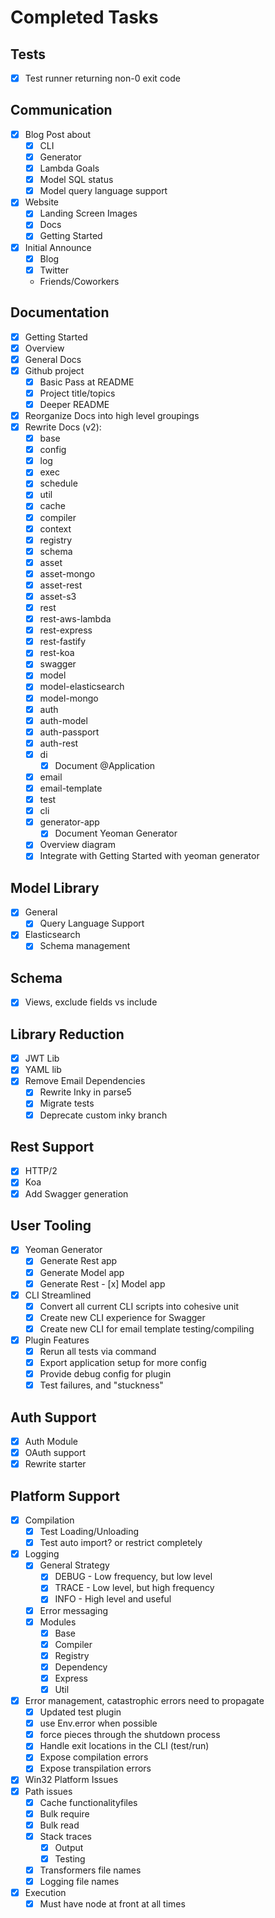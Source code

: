 Completed Tasks
==============

Tests
-------------------
- [x] Test runner returning non-0 exit code

Communication
--------------
- [x] Blog Post about 
  - [x] CLI
  - [x] Generator
  - [x] Lambda Goals
  - [x] Model SQL status
  - [x] Model query language support
- [x] Website 
  - [x] Landing Screen Images
  - [x] Docs
  - [x] Getting Started
- [x] Initial Announce
  - [x] Blog
  - [x] Twitter
  - Friends/Coworkers

Documentation
-----------------------
- [x] Getting Started
- [x] Overview
- [x] General Docs
- [x] Github project
  - [x] Basic Pass at README
  - [x] Project title/topics
  - [x] Deeper README  
- [x] Reorganize Docs into high level groupings
- [x] Rewrite Docs (v2):
  - [x] base
  - [x] config
  - [x] log    
  - [x] exec
  - [x] schedule
  - [x] util
  - [x] cache
  - [x] compiler
  - [x] context
  - [x] registry
  - [x] schema
  - [x] asset
  - [x] asset-mongo
  - [x] asset-rest
  - [x] asset-s3
  - [x] rest
  - [x] rest-aws-lambda
  - [x] rest-express
  - [x] rest-fastify
  - [x] rest-koa
  - [x] swagger
  - [x] model
  - [x] model-elasticsearch
  - [x] model-mongo
  - [x] auth
  - [x] auth-model
  - [x] auth-passport
  - [x] auth-rest
  - [x] di
    - [x] Document @Application
  - [x] email
  - [x] email-template
  - [x] test
  - [x] cli      
  - [x] generator-app
    - [x] Document Yeoman Generator
  - [x] Overview diagram    
  - [x] Integrate with Getting Started with yeoman generator

Model Library
--------------
- [x] General
  - [x] Query Language Support
- [x] Elasticsearch
  - [x] Schema management

Schema
-----------------------
- [x] Views, exclude fields vs include

Library Reduction
---------------
- [x] JWT Lib
- [x] YAML lib
- [x] Remove Email Dependencies
  - [x] Rewrite Inky in parse5
  - [x] Migrate tests
  - [x] Deprecate custom inky branch

Rest Support
-----------------
- [x] HTTP/2
- [x] Koa
- [x] Add Swagger generation  

User Tooling
--------------------
- [x] Yeoman Generator
  - [x] Generate Rest app
  - [x] Generate Model app
  - [x] Generate Rest - [x] Model app
- [x] CLI Streamlined
  - [x] Convert all current CLI scripts into cohesive unit
  - [x] Create new CLI experience for Swagger
  - [x] Create new CLI for email template testing/compiling
- [x] Plugin Features
  - [x] Rerun all tests via command
  - [x] Export application setup for more config
  - [x] Provide debug config for plugin
  - [x] Test failures, and "stuckness"

Auth Support
------------------------
- [x] Auth Module
 - [x] OAuth support
 - [x] Rewrite starter

Platform Support
------------------------
- [x] Compilation
  - [x] Test Loading/Unloading
  - [x] Test auto import? or restrict completely
- [x] Logging
  - [x] General Strategy
    - [x] DEBUG - Low frequency, but low level
    - [x] TRACE - Low level, but high frequency
    - [x] INFO - High level and useful
  - [x] Error messaging
  - [x] Modules
    - [x] Base
    - [x] Compiler
    - [x] Registry
    - [x] Dependency
    - [x] Express
    - [x] Util
- [x] Error management, catastrophic errors need to propagate
  - [x] Updated test plugin
  - [x] use Env.error when possible
  - [x] force pieces through the shutdown process
  - [x] Handle exit locations in the CLI (test/run)
  - [x] Expose compilation errors
  - [x] Expose transpilation errors
- [x]  Win32 Platform Issues
  - [x] Path issues
    - [x] Cache functionalityfiles
    - [x] Bulk require
    - [x] Bulk read
    - [x] Stack traces
       - [x] Output
       - [x] Testing
    - [x] Transformers file names
    - [x] Logging file names
  - [x] Execution
    - [x] Must have node at front at all times